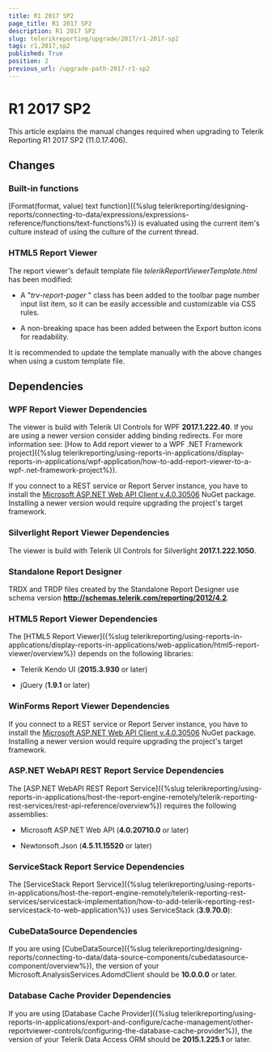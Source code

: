 ```yaml
---
title: R1 2017 SP2
page_title: R1 2017 SP2 
description: R1 2017 SP2
slug: telerikreporting/upgrade/2017/r1-2017-sp2
tags: r1,2017,sp2
published: True
position: 2
previous_url: /upgrade-path-2017-r1-sp2
---
```


# R1 2017 SP2

This article explains the manual changes required when upgrading to Telerik Reporting R1 2017 SP2 (11.0.17.406).

## Changes

### Built-in functions

[Format(format, value) text function]({%slug telerikreporting/designing-reports/connecting-to-data/expressions/expressions-reference/functions/text-functions%}) is evaluated using the current item's culture instead of using the culture of the current thread. 

### HTML5 Report Viewer

The report viewer's default template file *telerikReportViewerTemplate.html* has been modified: 

* A "*trv-report-pager* " class has been added to the toolbar page number input list item, so it can be easily accessible and customizable via CSS rules. 

* A non-breaking space has been added between the Export button icons for readability. 

It is recommended to update the template manually with the above changes when using a custom template file. 

## Dependencies

### WPF Report Viewer Dependencies

The viewer is build with Telerik UI Controls for WPF __2017.1.222.40__. If you are using a newer version consider adding binding redirects. For more information see: [How to Add report viewer to a WPF .NET Framework project]({%slug telerikreporting/using-reports-in-applications/display-reports-in-applications/wpf-application/how-to-add-report-viewer-to-a-wpf-.net-framework-project%}).

If you connect to a REST service or Report Server instance, you have to install the [Microsoft ASP.NET Web API Client v.4.0.30506](https://www.nuget.org/packages/Microsoft.AspNet.WebApi.Client/4.0.30506) NuGet package. Installing a newer version would require upgrading the project's target framework. 

### Silverlight Report Viewer Dependencies

The viewer is build with Telerik UI Controls for Silverlight __2017.1.222.1050__. 

### Standalone Report Designer

TRDX and TRDP files created by the Standalone Report Designer use schema version __http://schemas.telerik.com/reporting/2012/4.2__. 

### HTML5 Report Viewer Dependencies

The [HTML5 Report Viewer]({%slug telerikreporting/using-reports-in-applications/display-reports-in-applications/web-application/html5-report-viewer/overview%}) depends on the following libraries: 

* Telerik Kendo UI (__2015.3.930__ or later) 

* jQuery (__1.9.1__ or later) 

### WinForms Report Viewer Dependencies

If you connect to a REST service or Report Server instance, you have to install the [Microsoft ASP.NET Web API Client v.4.0.30506](https://www.nuget.org/packages/Microsoft.AspNet.WebApi.Client/4.0.30506) NuGet package. Installing a newer version would require upgrading the project's target framework. 

### ASP.NET WebAPI REST Report Service Dependencies

The [ASP.NET WebAPI REST Report Service]({%slug telerikreporting/using-reports-in-applications/host-the-report-engine-remotely/telerik-reporting-rest-services/rest-api-reference/overview%}) requires the following assemblies: 

* Microsoft ASP.NET Web API (__4.0.20710.0__ or later) 

* Newtonsoft.Json (__4.5.11.15520__ or later) 

### ServiceStack Report Service Dependencies

The [ServiceStack Report Service]({%slug telerikreporting/using-reports-in-applications/host-the-report-engine-remotely/telerik-reporting-rest-services/servicestack-implementation/how-to-add-telerik-reporting-rest-servicestack-to-web-application%}) uses ServiceStack (__3.9.70.0__): 

### CubeDataSource Dependencies

If you are using [CubeDataSource]({%slug telerikreporting/designing-reports/connecting-to-data/data-source-components/cubedatasource-component/overview%}), the version of your Microsoft.AnalysisServices.AdomdClient should be __10.0.0.0__ or later. 

### Database Cache Provider Dependencies

If you are using [Database Cache Provider]({%slug telerikreporting/using-reports-in-applications/export-and-configure/cache-management/other-reportviewer-controls/configuring-the-database-cache-provider%}), the version of your Telerik Data Access ORM should be __2015.1.225.1__ or later. 
